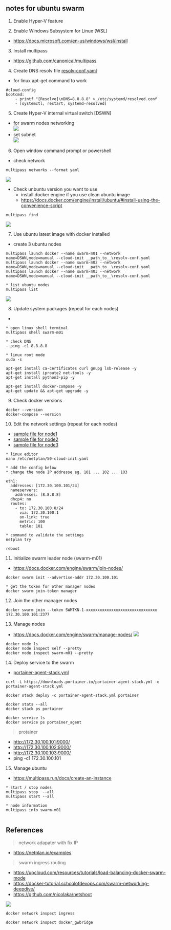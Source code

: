 ﻿notes for ubuntu swarm
----------------------

1. Enable Hyper-V feature 

2. Enable Windows Subsystem for Linux (WSL)
- https://docs.microsoft.com/en-us/windows/wsl/install

3. Install multipass 
- https://github.com/canonical/multipass

4. Create DNS resolv file [resolv-conf.yaml](resolv-conf.yaml)
- for linux apt-get command to work 
```
#cloud-config
bootcmd:
    - printf "[Resolve]\nDNS=8.8.8.8" > /etc/systemd/resolved.conf
    - [systemctl, restart, systemd-resolved]

```

5. Create Hyper-V internal virtual switch [DSWN]
- for swarm nodes networking  
![](ubuntu_dswn.png)
- set subnet  
![](ubuntu_dswn_subnet.png)


6. Open window command prompt or powershell
- check network
```
multipass networks --format yaml
```  
![](ubuntu_mp_net01.png)

- Check unbuntu version you want to use
  - install docker engine if you use clean ubuntu image
  - https://docs.docker.com/engine/install/ubuntu/#install-using-the-convenience-script
```
multipass find
```  
![](ubuntu_mp_find.png)



7. Use ubuntu latest image with docker installed
- create 3 ubuntu nodes 
```
multipass launch docker --name swarm-m01 --network name=DSWN,mode=manual --cloud-init __path_to__\resolv-conf.yaml
multipass launch docker --name swarm-m02 --network name=DSWN,mode=manual --cloud-init __path_to__\resolv-conf.yaml
multipass launch docker --name swarm-m03 --network name=DSWN,mode=manual --cloud-init __path_to__\resolv-conf.yaml

* list ubuntu nodes
multipass list
```
![](ubuntu_mp_list.png)


8. Update system packages (repeat for each nodes)
- 
```
* open linux shell terminal
multipass shell swarm-m01

* check DNS
- ping -c1 8.8.8.8

* linux root mode
sudo -s

apt-get install ca-certificates curl gnupg lsb-release -y
apt-get install iproute2 net-tools -y
apt-get install python3-pip -y 

apt-get install docker-compose -y
apt-get update && apt-get upgrade -y

```

9. Check docker versions
```
docker --version
docker-compose --version

```

10. Edit the network settings (repeat for each nodes)
- [sample file for node1](m01-cloud-init.yaml)
- [sample file for node2](m02-cloud-init.yaml)
- [sample file for node3](m03-cloud-init.yaml)
```
* linux editor
nano /etc/netplan/50-cloud-init.yaml

* add the config below
* change the node IP addresse eg. 101 ... 102 ... 103

eth1:
  addresses: [172.30.100.101/24]
  nameservers:
    addresses: [8.8.8.8]
  dhcp4: no
  routes:
    - to: 172.30.100.0/24
      via: 172.30.100.1
      on-link: true
      metric: 100
      table: 101

* command to validate the settings
netplan try

reboot 
```

11. Initialize swarm leader node (swarm-m01)
- https://docs.docker.com/engine/swarm/join-nodes/

```
docker swarm init --advertise-addr 172.30.100.101

* get the token for other manager nodes
docker swarm join-token manager
```

12. Join the other manager nodes
```
docker swarm join --token SWMTKN-1-xxxxxxxxxxxxxxxxxxxxxxxxxxxxxxx 172.30.100.101:2377

```

13. Manage nodes
- https://docs.docker.com/engine/swarm/manage-nodes/
![](ubuntu_sm_nodes.png)

```
docker node ls
docker node inspect self --pretty
docker node inspect swarm-m01 --pretty

```

14. Deploy service to the swarm
- [portainer-agent-stack.yml](portainer-agent-stack.yml)
```
curl -L https://downloads.portainer.io/portainer-agent-stack.yml -o portainer-agent-stack.yml

docker stack deploy -c portainer-agent-stack.yml portainer

docker stats --all
docker stack ps portainer

docker service ls
docker service ps portainer_agent
```
> protainer 
- http://172.30.100.101:9000/
- http://172.30.100.102:9000/
- http://172.30.100.103:9000/
- ping -c1 172.30.100.101



15. Manage ubuntu
- https://multipass.run/docs/create-an-instance
```
* start / stop nodes
multipass stop  --all
multipass start --all

* node information
multipass info swarm-m01


```
  
  
References
----------
> network adapater with fix IP
- https://netplan.io/examples


> swarm ingress routing
- https://upcloud.com/resources/tutorials/load-balancing-docker-swarm-mode
- https://docker-tutorial.schoolofdevops.com/swarm-networking-deepdive/
- https://github.com/nicolaka/netshoot

![](ingress-routing-mesh.png)
```
docker network inspect ingress

docker network inspect docker_gwbridge
```

